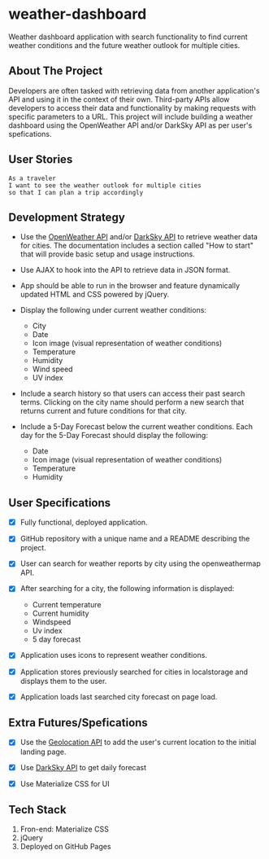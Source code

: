 # weather-dashboard
Weather dashboard application with search functionality to find current weather conditions and the future weather outlook for multiple cities.

## About The Project

Developers are often tasked with retrieving data from another application's API and using it in the context of their own. Third-party APIs allow developers to access their data and functionality by making requests with specific parameters to a URL. This project will include building a weather dashboard using the OpenWeather API and/or DarkSky API as per user's spefications.

## User Stories

```
As a traveler
I want to see the weather outlook for multiple cities
so that I can plan a trip accordingly
```

## Development Strategy

* Use the [OpenWeather API](https://openweathermap.org/api) and/or [DarkSky API](https://darksky.net/dev) to retrieve weather data for cities. The documentation includes a section called "How to start" that will provide basic setup and usage instructions.

* Use AJAX to hook into the API to retrieve data in JSON format.

* App should be able to run in the browser and feature dynamically updated HTML and CSS powered by jQuery.

* Display the following under current weather conditions:

  * City
  * Date
  * Icon image (visual representation of weather conditions)
  * Temperature
  * Humidity
  * Wind speed
  * UV index

* Include a search history so that users can access their past search terms. Clicking on the city name should perform a new search that returns current and future conditions for that city. 

* Include a 5-Day Forecast below the current weather conditions. Each day for the 5-Day Forecast should display the following:

  * Date
  * Icon image (visual representation of weather conditions)
  * Temperature
  * Humidity


## User Specifications

- [x] Fully functional, deployed application.

- [x] GitHub repository with a unique name and a README describing the project.

- [x] User can search for weather reports by city using the openweathermap API.

- [x] After searching for a city, the following information is displayed:

  *  Current temperature
  *  Current humidity
  *  Windspeed
  *  Uv index
  *  5 day forecast

- [x] Application uses icons to represent weather conditions.

- [x] Application stores previously searched for cities in localstorage and displays them to the user.

- [x] Application loads last searched city forecast on page load.

## Extra Futures/Spefications

- [x] Use the [Geolocation API](https://developer.mozilla.org/en-US/docs/Web/API/Geolocation_API) to add the user's current location to the initial landing page.

- [x] Use [DarkSky API](https://darksky.net/dev) to get daily forecast

- [x] Use Materialize CSS for UI


## Tech Stack

1. Fron-end: Materialize CSS
2. jQuery
3. Deployed on GitHub Pages





